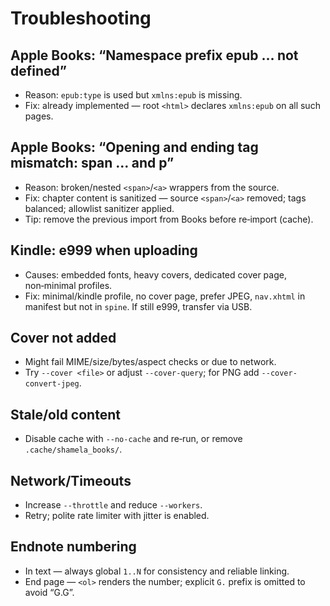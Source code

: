 # Troubleshooting

## Apple Books: “Namespace prefix epub … not defined”
- Reason: `epub:type` is used but `xmlns:epub` is missing.
- Fix: already implemented — root `<html>` declares `xmlns:epub` on all such pages.

## Apple Books: “Opening and ending tag mismatch: span … and p”
- Reason: broken/nested `<span>`/`<a>` wrappers from the source.
- Fix: chapter content is sanitized — source `<span>`/`<a>` removed; tags balanced; allowlist sanitizer applied.
- Tip: remove the previous import from Books before re‑import (cache).

## Kindle: e999 when uploading
- Causes: embedded fonts, heavy covers, dedicated cover page, non‑minimal profiles.
- Fix: minimal/kindle profile, no cover page, prefer JPEG, `nav.xhtml` in manifest but not in `spine`. If still e999, transfer via USB.

## Cover not added
- Might fail MIME/size/bytes/aspect checks or due to network.
- Try `--cover <file>` or adjust `--cover-query`; for PNG add `--cover-convert-jpeg`.

## Stale/old content
- Disable cache with `--no-cache` and re‑run, or remove `.cache/shamela_books/`.

## Network/Timeouts
- Increase `--throttle` and reduce `--workers`.
- Retry; polite rate limiter with jitter is enabled.

## Endnote numbering
- In text — always global `1..N` for consistency and reliable linking.
- End page — `<ol>` renders the number; explicit `G.` prefix is omitted to avoid “G.G”.
